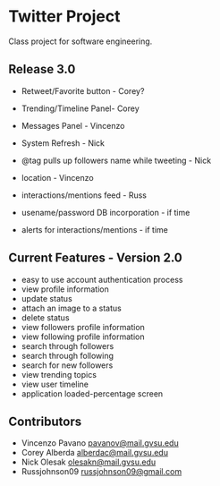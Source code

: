 Twitter Project
=============

Class project for software engineering.

Release 3.0
---------------------
* Retweet/Favorite button - Corey?
* Trending/Timeline Panel- Corey
* Messages Panel - Vincenzo
* System Refresh - Nick
* @tag pulls up followers name while tweeting - Nick
* location - Vincenzo
* interactions/mentions feed - Russ

* usename/password DB incorporation - if time
* alerts for interactions/mentions - if time

Current Features - Version 2.0
----------------
* easy to use account authentication process
* view profile information
* update status
* attach an image to a status
* delete status
* view followers profile information
* view following profile information
* search through followers
* search through following
* search for new followers
* view trending topics
* view user timeline
* application loaded-percentage screen


Contributors
------------------
* Vincenzo Pavano <pavanov@mail.gvsu.edu>
* Corey Alberda <alberdac@mail.gvsu.edu>
* Nick Olesak <olesakn@mail.gvsu.edu>
* Russjohnson09 <russjohnson09@gmail.com>
